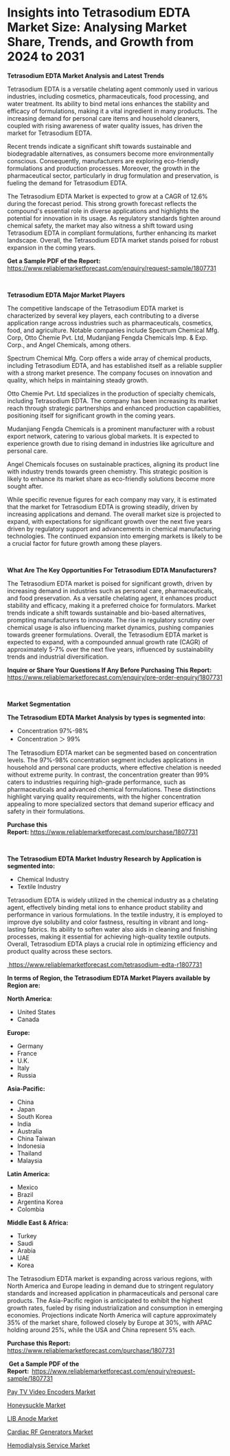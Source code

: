 <p><h1>Insights into Tetrasodium EDTA Market Size: Analysing Market Share, Trends, and Growth from 2024 to 2031</h1></p><p><strong>Tetrasodium EDTA Market Analysis and Latest Trends</strong></p>
<p><p>Tetrasodium EDTA is a versatile chelating agent commonly used in various industries, including cosmetics, pharmaceuticals, food processing, and water treatment. Its ability to bind metal ions enhances the stability and efficacy of formulations, making it a vital ingredient in many products. The increasing demand for personal care items and household cleaners, coupled with rising awareness of water quality issues, has driven the market for Tetrasodium EDTA.</p><p>Recent trends indicate a significant shift towards sustainable and biodegradable alternatives, as consumers become more environmentally conscious. Consequently, manufacturers are exploring eco-friendly formulations and production processes. Moreover, the growth in the pharmaceutical sector, particularly in drug formulation and preservation, is fueling the demand for Tetrasodium EDTA.</p><p>The Tetrasodium EDTA Market is expected to grow at a CAGR of 12.6% during the forecast period. This strong growth forecast reflects the compound's essential role in diverse applications and highlights the potential for innovation in its usage. As regulatory standards tighten around chemical safety, the market may also witness a shift toward using Tetrasodium EDTA in compliant formulations, further enhancing its market landscape. Overall, the Tetrasodium EDTA market stands poised for robust expansion in the coming years.</p></p>
<p><strong>Get a Sample PDF of the Report:&nbsp;</strong> <a href="https://www.reliablemarketforecast.com/enquiry/request-sample/1807731?utm_campaign=1167&utm_medium=2&utm_source=Github&utm_content=ia&utm_term=09112024&utm_id=tetrasodium-edta">https://www.reliablemarketforecast.com/enquiry/request-sample/1807731</a></p>
<p>&nbsp;</p>
<p><strong>Tetrasodium EDTA Major Market Players</strong></p>
<p><p>The competitive landscape of the Tetrasodium EDTA market is characterized by several key players, each contributing to a diverse application range across industries such as pharmaceuticals, cosmetics, food, and agriculture. Notable companies include Spectrum Chemical Mfg. Corp, Otto Chemie Pvt. Ltd, Mudanjiang Fengda Chemicals Imp. & Exp. Corp., and Angel Chemicals, among others.</p><p>Spectrum Chemical Mfg. Corp offers a wide array of chemical products, including Tetrasodium EDTA, and has established itself as a reliable supplier with a strong market presence. The company focuses on innovation and quality, which helps in maintaining steady growth.</p><p>Otto Chemie Pvt. Ltd specializes in the production of specialty chemicals, including Tetrasodium EDTA. The company has been increasing its market reach through strategic partnerships and enhanced production capabilities, positioning itself for significant growth in the coming years.</p><p>Mudanjiang Fengda Chemicals is a prominent manufacturer with a robust export network, catering to various global markets. It is expected to experience growth due to rising demand in industries like agriculture and personal care.</p><p>Angel Chemicals focuses on sustainable practices, aligning its product line with industry trends towards green chemistry. This strategic position is likely to enhance its market share as eco-friendly solutions become more sought after.</p><p>While specific revenue figures for each company may vary, it is estimated that the market for Tetrasodium EDTA is growing steadily, driven by increasing applications and demand. The overall market size is projected to expand, with expectations for significant growth over the next five years driven by regulatory support and advancements in chemical manufacturing technologies. The continued expansion into emerging markets is likely to be a crucial factor for future growth among these players.</p></p>
<p>&nbsp;</p>
<p><strong>What Are The Key Opportunities For Tetrasodium EDTA Manufacturers?</strong></p>
<p><p>The Tetrasodium EDTA market is poised for significant growth, driven by increasing demand in industries such as personal care, pharmaceuticals, and food preservation. As a versatile chelating agent, it enhances product stability and efficacy, making it a preferred choice for formulators. Market trends indicate a shift towards sustainable and bio-based alternatives, prompting manufacturers to innovate. The rise in regulatory scrutiny over chemical usage is also influencing market dynamics, pushing companies towards greener formulations. Overall, the Tetrasodium EDTA market is expected to expand, with a compounded annual growth rate (CAGR) of approximately 5-7% over the next five years, influenced by sustainability trends and industrial diversification.</p></p>
<p><strong>Inquire or Share Your Questions If Any Before Purchasing This Report:</strong> <a href="https://www.reliablemarketforecast.com/enquiry/pre-order-enquiry/1807731?utm_campaign=1167&utm_medium=2&utm_source=Github&utm_content=ia&utm_term=09112024&utm_id=tetrasodium-edta">https://www.reliablemarketforecast.com/enquiry/pre-order-enquiry/1807731</a></p>
<p>&nbsp;</p>
<p><strong>Market Segmentation</strong></p>
<p><strong>The Tetrasodium EDTA Market Analysis by types is segmented into:</strong></p>
<p><ul><li>Concentration 97%-98%</li><li>Concentration ＞ 99%</li></ul></p>
<p><p>The Tetrasodium EDTA market can be segmented based on concentration levels. The 97%-98% concentration segment includes applications in household and personal care products, where effective chelation is needed without extreme purity. In contrast, the concentration greater than 99% caters to industries requiring high-grade performance, such as pharmaceuticals and advanced chemical formulations. These distinctions highlight varying quality requirements, with the higher concentration appealing to more specialized sectors that demand superior efficacy and safety in their formulations.</p></p>
<p><strong>Purchase this Report:&nbsp;</strong><a href="https://www.reliablemarketforecast.com/purchase/1807731?utm_campaign=1167&utm_medium=2&utm_source=Github&utm_content=ia&utm_term=09112024&utm_id=tetrasodium-edta">https://www.reliablemarketforecast.com/purchase/1807731</a></p>
<p>&nbsp;</p>
<p><strong>The Tetrasodium EDTA Market Industry Research by Application is segmented into:</strong></p>
<p><ul><li>Chemical Industry</li><li>Textile Industry</li></ul></p>
<p><p>Tetrasodium EDTA is widely utilized in the chemical industry as a chelating agent, effectively binding metal ions to enhance product stability and performance in various formulations. In the textile industry, it is employed to improve dye solubility and color fastness, resulting in vibrant and long-lasting fabrics. Its ability to soften water also aids in cleaning and finishing processes, making it essential for achieving high-quality textile outputs. Overall, Tetrasodium EDTA plays a crucial role in optimizing efficiency and product quality across these sectors.</p></p>
<p><a href="https://www.reliablemarketforecast.com/tetrasodium-edta-r1807731?utm_campaign=1167&utm_medium=2&utm_source=Github&utm_content=ia&utm_term=09112024&utm_id=tetrasodium-edta">&nbsp;https://www.reliablemarketforecast.com/tetrasodium-edta-r1807731</a></p>
<p><strong>In terms of Region, the Tetrasodium EDTA Market Players available by Region are:</strong></p>
<p>
    <p> <strong> North America: </strong>
        <ul>
            <li>United States</li>
            <li>Canada</li>
        </ul>
        </p> 
    <p> <strong> Europe: </strong>
        <ul>
            <li>Germany</li>
            <li>France</li>
            <li>U.K.</li>
            <li>Italy</li>
            <li>Russia</li>
        </ul>
        </p> 
    <p> <strong> Asia-Pacific: </strong>
        <ul>
            <li>China</li>
            <li>Japan</li>
            <li>South Korea</li>
            <li>India</li>
            <li>Australia</li>
            <li>China Taiwan</li>
            <li>Indonesia</li>
            <li>Thailand</li>
            <li>Malaysia</li>
        </ul>
        </p> 
    <p> <strong> Latin America: </strong>
        <ul>
            <li>Mexico</li>
            <li>Brazil</li>
            <li>Argentina Korea</li>
            <li>Colombia</li>
        </ul>
        </p> 
    <p> <strong> Middle East & Africa: </strong>
        <ul>
            <li>Turkey</li>
            <li>Saudi</li>
            <li>Arabia</li>
            <li>UAE</li>
            <li>Korea</li>
        </ul>
    </p>
    </p>
<p><p>The Tetrasodium EDTA market is expanding across various regions, with North America and Europe leading in demand due to stringent regulatory standards and increased application in pharmaceuticals and personal care products. The Asia-Pacific region is anticipated to exhibit the highest growth rates, fueled by rising industrialization and consumption in emerging economies. Projections indicate North America will capture approximately 35% of the market share, followed closely by Europe at 30%, with APAC holding around 25%, while the USA and China represent 5% each.</p></p>
<p><strong>Purchase this Report: </strong><a href="https://www.reliablemarketforecast.com/purchase/1807731?utm_campaign=1167&utm_medium=2&utm_source=Github&utm_content=ia&utm_term=09112024&utm_id=tetrasodium-edta">https://www.reliablemarketforecast.com/purchase/1807731</a></p>
<p>&nbsp;<strong>Get a Sample PDF of the Report:&nbsp;&nbsp;</strong><a href="https://www.reliablemarketforecast.com/enquiry/request-sample/1807731?utm_campaign=1167&utm_medium=2&utm_source=Github&utm_content=ia&utm_term=09112024&utm_id=tetrasodium-edta">https://www.reliablemarketforecast.com/enquiry/request-sample/1807731</a></p>
<p><strong></strong></p>
<p><p><a href="https://www.linkedin.com/pulse/pay-tv-video-encoders-market2024-2031-industry-j6uoe?utm_campaign=1167&utm_medium=2&utm_source=Github&utm_content=ia&utm_term=09112024&utm_id=tetrasodium-edta">Pay TV Video Encoders Market</a></p><p><a href="https://github.com/kaceycoody4m/Market-Research-Report-List-1/blob/main/honeysuckle-market.md?utm_campaign=1167&utm_medium=2&utm_source=Github&utm_content=ia&utm_term=09112024&utm_id=tetrasodium-edta">Honeysuckle Market</a></p><p><a href="https://github.com/sharitatri97/Market-Research-Report-List-1/blob/main/lib-anode-market.md?utm_campaign=1167&utm_medium=2&utm_source=Github&utm_content=ia&utm_term=09112024&utm_id=tetrasodium-edta">LIB Anode Market</a></p><p><a href="https://issuu.com/reportprime-2/docs/cardiac-rf-generators-market-size-2_ea42a6b94bc816?utm_campaign=1167&utm_medium=2&utm_source=Github&utm_content=ia&utm_term=09112024&utm_id=tetrasodium-edta">Cardiac RF Generators Market</a></p><p><a href="https://issuu.com/reportprime-2/docs/hemodialysis-service-market-size-20_144897405f2b96?utm_campaign=1167&utm_medium=2&utm_source=Github&utm_content=ia&utm_term=09112024&utm_id=tetrasodium-edta">Hemodialysis Service Market</a></p></p>